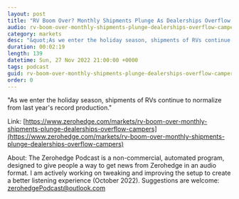 ```yaml
---
layout: post
title: "RV Boom Over? Monthly Shipments Plunge As Dealerships Overflow With Campers"
audio: rv-boom-over-monthly-shipments-plunge-dealerships-overflow-campers-0
category: markets
desc: "&quot;As we enter the holiday season, shipments of RVs continue to normalize from last year's record production.&quot;"
duration: 00:02:19
length: 139
datetime: Sun, 27 Nov 2022 21:00:00 +0000
tags: podcast
guid: rv-boom-over-monthly-shipments-plunge-dealerships-overflow-campers-0
order: 0
---
```

&quot;As we enter the holiday season, shipments of RVs continue to normalize from last year's record production.&quot;

Link: [https://www.zerohedge.com/markets/rv-boom-over-monthly-shipments-plunge-dealerships-overflow-campers](https://www.zerohedge.com/markets/rv-boom-over-monthly-shipments-plunge-dealerships-overflow-campers)

About: The Zerohedge Podcast is a non-commercial, automated program, designed to give people a way to get news from Zerohedge in an audio format.  I am actively working on tweaking and improving the setup to create a better listening experience (October 2022).  Suggestions are welcome: [zerohedgePodcast@outlook.com](mailto:zerohedgePodcast@outlook.com)